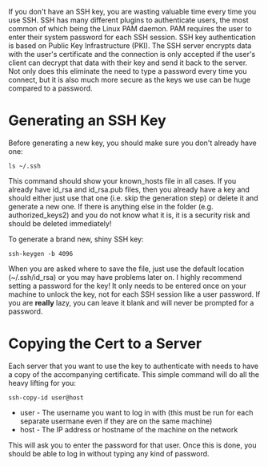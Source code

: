 If you don't have an SSH key, you are wasting valuable time every time you use SSH. SSH has many different plugins to authenticate users, the most common of which being the Linux PAM daemon. PAM requires the user to enter their system password for each SSH session. SSH key authentication is based on Public Key Infrastructure (PKI). The SSH server encrypts data with the user's certificate and the connection is only accepted if the user's client can decrypt that data with their key and send it back to the server. Not only does this eliminate the need to type a password every time you connect, but it is also much more secure as the keys we use can be huge compared to a password.

# Generating an SSH Key

Before generating a new key, you should make sure you don't already have one:

    ls ~/.ssh

This command should show your known_hosts file in all cases. If you already have id_rsa and id_rsa.pub files, then you already have a key and should either just use that one (i.e. skip the generation step) or delete it and generate a new one. If there is anything else in the folder (e.g. authorized_keys2) and you do not know what it is, it is a security risk and should be deleted immediately!

To generate a brand new, shiny SSH key:

    ssh-keygen -b 4096

When you are asked where to save the file, just use the default location (~/.ssh/id_rsa) or you may have problems later on. I highly recommend setting a password for the key! It only needs to be entered once on your machine to unlock the key, not for each SSH session like a user password. If you are **really** lazy, you can leave it blank and will never be prompted for a password.

# Copying the Cert to a Server

Each server that you want to use the key to authenticate with needs to have a copy of the accompanying certificate. This simple command will do all the heavy lifting for you:

    ssh-copy-id user@host

* user - The username you want to log in with (this must be run for each separate usermane even if they are on the same machine)
* host - The IP address or hostname of the machine on the network

This will ask you to enter the password for that user. Once this is done, you should be able to log in without typing any kind of password.